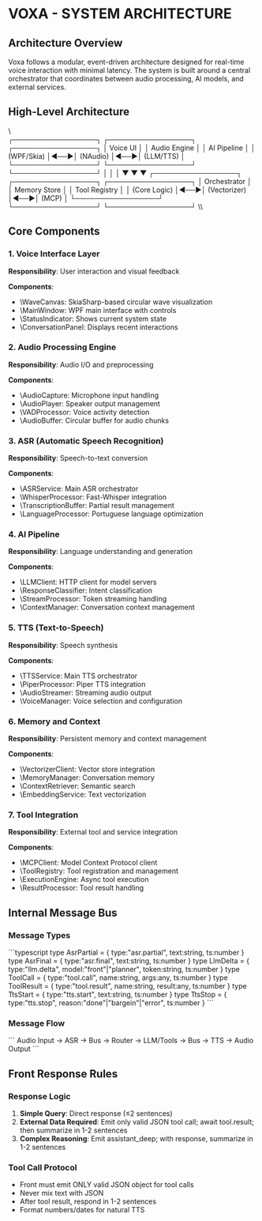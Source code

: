 # VOXA - SYSTEM ARCHITECTURE

## Architecture Overview

Voxa follows a modular, event-driven architecture designed for real-time voice interaction with minimal latency. The system is built around a central orchestrator that coordinates between audio processing, AI models, and external services.

## High-Level Architecture

\\\
┌─────────────────┐    ┌─────────────────┐    ┌─────────────────┐
│   Voice UI      │    │   Audio Engine  │    │   AI Pipeline   │
│   (WPF/Skia)    │◄──►│   (NAudio)      │◄──►│   (LLM/TTS)     │
└─────────────────┘    └─────────────────┘    └─────────────────┘
         │                       │                       │
         ▼                       ▼                       ▼
┌─────────────────┐    ┌─────────────────┐    ┌─────────────────┐
│   Orchestrator  │    │   Memory Store  │    │   Tool Registry │
│   (Core Logic)  │◄──►│   (Vectorizer)  │◄──►│   (MCP)         │
└─────────────────┘    └─────────────────┘    └─────────────────┘
\\\

## Core Components

### 1. Voice Interface Layer
**Responsibility**: User interaction and visual feedback

**Components**:
- \WaveCanvas\: SkiaSharp-based circular wave visualization
- \MainWindow\: WPF main interface with controls
- \StatusIndicator\: Shows current system state
- \ConversationPanel\: Displays recent interactions

### 2. Audio Processing Engine
**Responsibility**: Audio I/O and preprocessing

**Components**:
- \AudioCapture\: Microphone input handling
- \AudioPlayer\: Speaker output management
- \VADProcessor\: Voice activity detection
- \AudioBuffer\: Circular buffer for audio chunks

### 3. ASR (Automatic Speech Recognition)
**Responsibility**: Speech-to-text conversion

**Components**:
- \ASRService\: Main ASR orchestrator
- \WhisperProcessor\: Fast-Whisper integration
- \TranscriptionBuffer\: Partial result management
- \LanguageProcessor\: Portuguese language optimization

### 4. AI Pipeline
**Responsibility**: Language understanding and generation

**Components**:
- \LLMClient\: HTTP client for model servers
- \ResponseClassifier\: Intent classification
- \StreamProcessor\: Token streaming handling
- \ContextManager\: Conversation context management

### 5. TTS (Text-to-Speech)
**Responsibility**: Speech synthesis

**Components**:
- \TTSService\: Main TTS orchestrator
- \PiperProcessor\: Piper TTS integration
- \AudioStreamer\: Streaming audio output
- \VoiceManager\: Voice selection and configuration

### 6. Memory and Context
**Responsibility**: Persistent memory and context management

**Components**:
- \VectorizerClient\: Vector store integration
- \MemoryManager\: Conversation memory
- \ContextRetriever\: Semantic search
- \EmbeddingService\: Text vectorization

### 7. Tool Integration
**Responsibility**: External tool and service integration

**Components**:
- \MCPClient\: Model Context Protocol client
- \ToolRegistry\: Tool registration and management
- \ExecutionEngine\: Async tool execution
- \ResultProcessor\: Tool result handling

## Internal Message Bus

### Message Types
\`\`\`typescript
type AsrPartial = { type:"asr.partial", text:string, ts:number }
type AsrFinal   = { type:"asr.final", text:string, ts:number }
type LlmDelta   = { type:"llm.delta", model:"front"|"planner", token:string, ts:number }
type ToolCall   = { type:"tool.call", name:string, args:any, ts:number }
type ToolResult = { type:"tool.result", name:string, result:any, ts:number }
type TtsStart   = { type:"tts.start", text:string, ts:number }
type TtsStop    = { type:"tts.stop", reason:"done"|"bargein"|"error", ts:number }
\`\`\`

### Message Flow
\`\`\`
Audio Input → ASR → Bus → Router → LLM/Tools → Bus → TTS → Audio Output
\`\`\`

## Front Response Rules

### Response Logic
1. **Simple Query**: Direct response (≤2 sentences)
2. **External Data Required**: Emit only valid JSON tool call; await tool.result; then summarize in 1-2 sentences
3. **Complex Reasoning**: Emit assistant_deep; with response, summarize in 1-2 sentences

### Tool Call Protocol
- Front must emit ONLY valid JSON object for tool calls
- Never mix text with JSON
- After tool result, respond in 1-2 sentences
- Format numbers/dates for natural TTS

